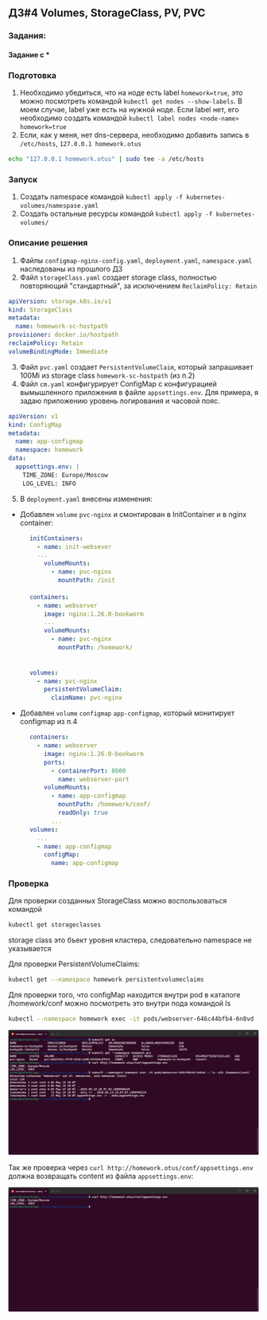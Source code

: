 ## ДЗ#4 Volumes, StorageClass, PV, PVC 

### Задания:

#### Задание с *

### Подготовка
1. Необходимо убедиться, что на ноде есть label `homework=true`, это можно посмотреть командой `kubectl get nodes --show-labels`. В моем случае, label уже есть на нужной ноде. Если label нет, его необходимо создать командой `kubectl label nodes <node-name> homework=true`  
2. Если, как у меня, нет dns-сервера, необходимо добавить запись в `/etc/hosts`, `127.0.0.1 homework.otus`
```sh
echo "127.0.0.1 homework.otus" | sudo tee -a /etc/hosts
```

### Запуск 
1. Создать namespace командой `kubectl apply -f kubernetes-volumes/namespase.yaml`
2. Создать остальные ресурсы командой `kubectl apply -f kubernetes-volumes/`

### Описание решения
1. Файлы `configmap-nginx-config.yaml`, `deployment.yaml`, `namespace.yaml` наследованы из прошлого ДЗ 
2. Файл `storageClass.yaml` создает storage class, полностью повторяющий "стандартный", за исключением `ReclaimPolicy: Retain`  
```yaml
apiVersion: storage.k8s.io/v1
kind: StorageClass
metadata:
  name: homework-sc-hostpath
provisioner: docker.io/hostpath
reclaimPolicy: Retain
volumeBindingMode: Immediate
```
3. Файл `pvc.yaml` создает `PersistentVolumeClaim`, который запрашивает 100Mi из storage class `homework-sc-hostpath` (из п.2)  
4. Файл `cm.yaml` конфигурирует ConfigMap с конфигурацией вымышленного приложения в файле `appsettings.env`. Для примера, я задаю приложению уровень логирования и часовой пояс.   
```yaml
apiVersion: v1
kind: ConfigMap
metadata:
  name: app-configmap
  namespace: homework
data:
  appsettings.env: |
    TIME_ZONE: Europe/Moscow
    LOG_LEVEL: INFO
```
5. В `deployment.yaml` внесены изменения:  
- Добавлен `volume` `pvc-nginx` и смонтирован в InitContainer и в nginx container:
```yaml
      initContainers:
        - name: init-websever
        ...
          volumeMounts:
            - name: pvc-nginx
              mountPath: /init

      containers:
        - name: webserver
          image: nginx:1.26.0-bookworm
          ...
          volumeMounts:
            - name: pvc-nginx
              mountPath: /homework/


      volumes:
        - name: pvc-nginx
          persistentVolumeClaim:
            claimName: pvc-nginx
```
- Добавлен `volume` `configmap` `app-configmap`, который монитирует configmap из п.4
```yaml
      containers:
        - name: webserver
          image: nginx:1.26.0-bookworm
          ports:
            - containerPort: 8000
              name: webserver-port
          volumeMounts:
            - name: app-configmap
              mountPath: /homework/conf/
              readOnly: true
            ...
      volumes:
        ...
        - name: app-configmap
          configMap:
            name: app-configmap
```

### Проверка
Для проверки созданных StorageClass можно воспользоваться командой 
```sh
kubectl get storageclasses
```
storage class это бъект уровня кластера, следовательно namespace не указывается  

Для проверки PersistentVolumeClaims:
```sh
kubectl get --namespace homework persistentvolumeclaims
```
Для проверки того, что configMap находится внутри pod в каталоге /homework/conf можно посмотреть это внутри пода командой ls 
```sh
kubectl --namespace homework exec -it pods/webserver-646c44bfb4-6n8vd -- ls -alh /homework/conf/
```
![alt text](../img/image12.png)

Так же проверка через `curl http://homework.otus/conf/appsettings.env` должна возвращать content из файла `appsettings.env`:

![alt text](../img/image13.png)